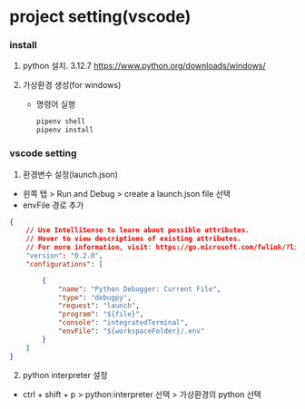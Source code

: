 # project setting(vscode)

### install
1. python 설치. 3.12.7
https://www.python.org/downloads/windows/

2. 가상환경 생성(for windows)
    - 명령어 실행
        ```sh
        pipenv shell
        pipenv install
        ```

### vscode setting
1. 환경변수 설정(launch.json)
 - 왼쪽 탭 > Run and Debug > create a launch.json file 선택
 - envFile 경로 추가
``` json
{
    // Use IntelliSense to learn about possible attributes.
    // Hover to view descriptions of existing attributes.
    // For more information, visit: https://go.microsoft.com/fwlink/?linkid=830387
    "version": "0.2.0",
    "configurations": [

        {
            "name": "Python Debugger: Current File",
            "type": "debugpy",
            "request": "launch",
            "program": "${file}",
            "console": "integratedTerminal",
            "envFile": "${workspaceFolder}/.env"
        }
    ]
}
```

2. python interpreter 설정
- ctrl + shift + p > python:interpreter 선택 > 가상환경의 python 선택